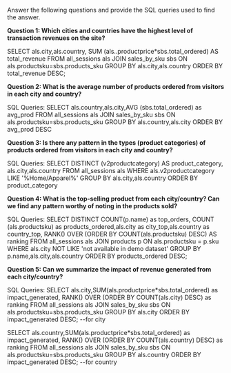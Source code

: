 Answer the following questions and provide the SQL queries used to find the answer.

    
**Question 1: Which cities and countries have the highest level of transaction revenues on the site?**

SELECT als.city,als.country, SUM (als..productprice*sbs.total_ordered) AS total_revenue
FROM all_sessions als
JOIN sales_by_sku sbs
ON als.productsku=sbs.products_sku
GROUP BY als.city,als.country
ORDER BY total_revenue DESC;








**Question 2: What is the average number of products ordered from visitors in each city and country?**


SQL Queries: SELECT als.country,als.city,AVG (sbs.total_ordered) as avg_prod
FROM all_sessions als
JOIN sales_by_sku sbs
ON als.productsku=sbs.products_sku
GROUP BY als.country,als.city
ORDER BY avg_prod DESC








**Question 3: Is there any pattern in the types (product categories) of products ordered from visitors in each city and country?**


SQL Queries:
SELECT DISTINCT (v2productcategory) AS product_category, als.city,als.country
FROM all_sessions als
WHERE als.v2productcategory LIKE '%Home/Apparel%'
GROUP BY als.city,als.country
ORDER BY product_category









**Question 4: What is the top-selling product from each city/country? Can we find any pattern worthy of noting in the products sold?**


SQL Queries:
SELECT DISTINCT COUNT(p.name) as top_orders,
COUNT (als.productsku) as products_ordered,als.city as city_top,als.country as country_top,
RANK() OVER (ORDER BY COUNT(als.productsku) DESC) AS ranking
FROM all_sessions als
JOIN products p
ON als.productsku = p.sku
WHERE als.city NOT LIKE 'not available in demo dataset'
GROUP BY p.name,als.city,als.country
ORDER BY products_ordered DESC;









**Question 5: Can we summarize the impact of revenue generated from each city/country?**

SQL Queries:
SELECT als.city,SUM(als.productprice*sbs.total_ordered) as impact_generated,
RANK() OVER (ORDER BY COUNT(als.city) DESC) as ranking
FROM all_sessions als
JOIN sales_by_sku sbs
ON als.productsku=sbs.products_sku
GROUP BY als.city
ORDER BY impact_generated DESC;
--for city


SELECT als.country,SUM(als.productprice*sbs.total_ordered) as impact_generated,
RANK() OVER (ORDER BY COUNT(als.country) DESC) as ranking
FROM all_sessions als
JOIN sales_by_sku sbs
ON als.productsku=sbs.products_sku
GROUP BY als.country
ORDER BY impact_generated DESC;
--for country












